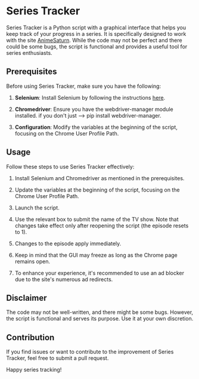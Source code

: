 # Series Tracker

Series Tracker is a Python script with a graphical interface that helps you keep track of your progress in a series. It is specifically designed to work with the site [AnimeSaturn](https://www.animesaturn.tv). While the code may not be perfect and there could be some bugs, the script is functional and provides a useful tool for series enthusiasts.

## Prerequisites

Before using Series Tracker, make sure you have the following:

1. **Selenium**: Install Selenium by following the instructions [here](https://selenium-python.readthedocs.io/index.html).

2. **Chromedriver**: Ensure you have the webdriver-manager module installed. if you don't just --> pip install webdriver-manager.

3. **Configuration**: Modify the variables at the beginning of the script, focusing on the Chrome User Profile Path.

## Usage

Follow these steps to use Series Tracker effectively:

1. Install Selenium and Chromedriver as mentioned in the prerequisites.

2. Update the variables at the beginning of the script, focusing on the Chrome User Profile Path.

3. Launch the script.

4. Use the relevant box to submit the name of the TV show. Note that changes take effect only after reopening the script (the episode resets to 1).

5. Changes to the episode apply immediately.

6. Keep in mind that the GUI may freeze as long as the Chrome page remains open.

7. To enhance your experience, it's recommended to use an ad blocker due to the site's numerous ad redirects.

## Disclaimer

The code may not be well-written, and there might be some bugs. However, the script is functional and serves its purpose. Use it at your own discretion.

## Contribution

If you find issues or want to contribute to the improvement of Series Tracker, feel free to submit a pull request.

Happy series tracking!
